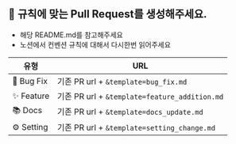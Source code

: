 ## 📌 규칙에 맞는 Pull Request를 생성해주세요.
- 해당 README.md를 참고해주세요
- 노션에서 컨벤션 규칙에 대해서 다시한번 읽어주세요

| 유형 | URL |
|------|-----|
| 🐞 Bug Fix | 기존 PR url + `&template=bug_fix.md` |
| ✨ Feature | 기존 PR url + `&template=feature_addition.md` |
| 📚 Docs | 기존 PR url + `&template=docs_update.md` |
| ⚙️ Setting | 기존 PR url + `&template=setting_change.md` |
